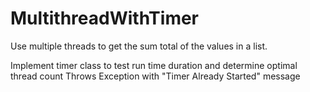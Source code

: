 # MultithreadWithTimer
Use multiple threads to get the sum total of the values in a list.

Implement timer class to test run time duration and determine optimal thread count
Throws Exception with "Timer Already Started" message
